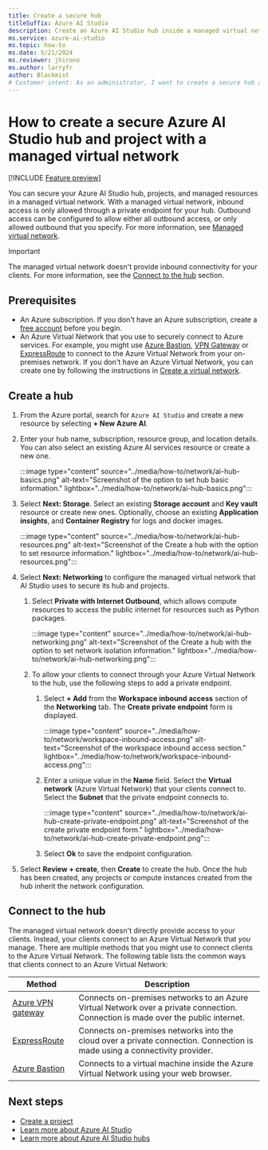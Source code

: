 ```yaml
---
title: Create a secure hub
titleSuffix: Azure AI Studio
description: Create an Azure AI Studio hub inside a managed virtual network. The managed virtual network secures access to managed resources such as computes.
ms.service: azure-ai-studio
ms.topic: how-to
ms.date: 5/21/2024
ms.reviewer: jhirono
ms.author: larryfr
author: Blackmist
# Customer intent: As an administrator, I want to create a secure hub and project with a managed virtual network so that I can secure access to the Azure AI Studio hub and project resources.
---
```


# How to create a secure Azure AI Studio hub and project with a managed virtual network

[!INCLUDE [Feature preview](../includes/feature-preview.md)]

You can secure your Azure AI Studio hub, projects, and managed resources in a managed virtual network. With a managed virtual network, inbound access is only allowed through a private endpoint for your hub. Outbound access can be configured to allow either all outbound access, or only allowed outbound that you specify. For more information, see [Managed virtual network](configure-managed-network.md).

> [!IMPORTANT]
> The managed virtual network doesn't provide inbound connectivity for your clients. For more information, see the [Connect to the hub](#connect-to-the-hub) section. 

## Prerequisites

- An Azure subscription. If you don't have an Azure subscription, create a [free account](https://azure.microsoft.com/free) before you begin.
- An Azure Virtual Network that you use to securely connect to Azure services. For example, you might use [Azure Bastion](/azure/bastion/bastion-overview), [VPN Gateway](/azure/vpn-gateway/vpn-gateway-about-vpngateways) or [ExpressRoute](/azure/expressroute/expressroute-introduction) to connect to the Azure Virtual Network from your on-premises network. If you don't have an Azure Virtual Network, you can create one by following the instructions in [Create a virtual network](/azure/virtual-network/quick-create-portal).

## Create a hub

1. From the Azure portal, search for `Azure AI Studio` and create a new resource by selecting **+ New Azure AI**.
1. Enter your hub name, subscription, resource group, and location details. You can also select an existing Azure AI services resource or create a new one.

    :::image type="content" source="../media/how-to/network/ai-hub-basics.png" alt-text="Screenshot of the option to set hub basic information." lightbox="../media/how-to/network/ai-hub-basics.png":::

1. Select **Next: Storage**. Select an existing **Storage account** and **Key vault** resource or create new ones. Optionally, choose an existing **Application insights**, and **Container Registry** for logs and docker images.

    :::image type="content" source="../media/how-to/network/ai-hub-resources.png" alt-text="Screenshot of the Create a hub with the option to set resource information." lightbox="../media/how-to/network/ai-hub-resources.png"::: 

1. Select **Next: Networking** to configure the managed virtual network that AI Studio uses to secure its hub and projects.
    
    1. Select **Private with Internet Outbound**, which allows compute resources to access the public internet for resources such as Python packages.

        :::image type="content" source="../media/how-to/network/ai-hub-networking.png" alt-text="Screenshot of the Create a hub with the option to set network isolation information." lightbox="../media/how-to/network/ai-hub-networking.png":::

    1. To allow your clients to connect through your Azure Virtual Network to the hub, use the following steps to add a private endpoint.
    
        1. Select **+ Add** from the **Workspace inbound access** section of the **Networking** tab. The **Create private endpoint** form is displayed.
        
            :::image type="content" source="../media/how-to/network/workspace-inbound-access.png" alt-text="Screenshot of the workspace inbound access section." lightbox="../media/how-to/network/workspace-inbound-access.png":::

        1. Enter a unique value in the **Name** field. Select the **Virtual network** (Azure Virtual Network) that your clients connect to. Select the **Subnet** that the private endpoint connects to.
        
            :::image type="content" source="../media/how-to/network/ai-hub-create-private-endpoint.png" alt-text="Screenshot of the create private endpoint form." lightbox="../media/how-to/network/ai-hub-create-private-endpoint.png":::

        1. Select **Ok** to save the endpoint configuration.

1. Select **Review + create**, then **Create** to create the hub. Once the hub has been created, any projects or compute instances created from the hub inherit the network configuration.

## Connect to the hub

The managed virtual network doesn't directly provide access to your clients. Instead, your clients connect to an Azure Virtual Network that *you* manage. There are multiple methods that you might use to connect clients to the Azure Virtual Network. The following table lists the common ways that clients connect to an Azure Virtual Network:

| Method | Description |
| ----- | ----- |
| [Azure VPN gateway](/azure/vpn-gateway/vpn-gateway-about-vpngateways) | Connects on-premises networks to an Azure Virtual Network over a private connection. Connection is made over the public internet. |
| [ExpressRoute](https://azure.microsoft.com/services/expressroute/) | Connects on-premises networks into the cloud over a private connection. Connection is made using a connectivity provider. |
| [Azure Bastion](/azure/bastion/bastion-overview) | Connects to a virtual machine inside the Azure Virtual Network using your web browser. |

## Next steps

- [Create a project](create-projects.md)
- [Learn more about Azure AI Studio](../what-is-ai-studio.md)
- [Learn more about Azure AI Studio hubs](../concepts/ai-resources.md)